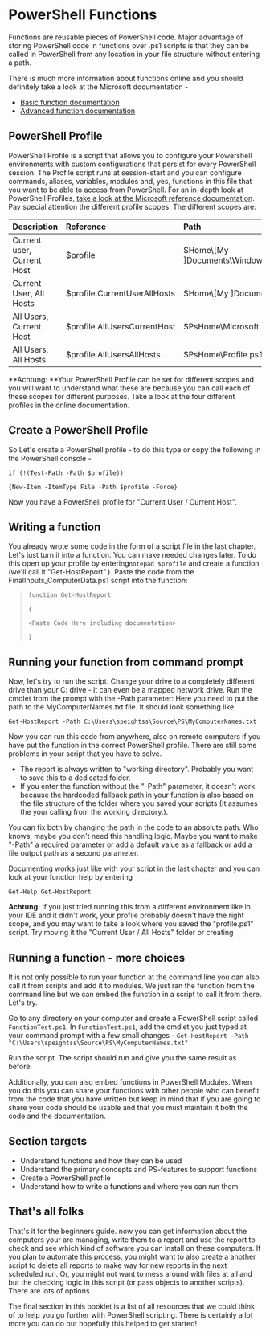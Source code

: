 # PowerShell Functions

Functions are reusable pieces of PowerShell code. Major advantage of storing PowerShell code in functions over .ps1 scripts is that they can be called in PowerShell from any location in your file structure without entering a path.

There is much more information about functions online and you should definitely take a look at the Microsoft documentation -

* [Basic function documentation](https://docs.microsoft.com/en-us/powershell/module/microsoft.powershell.core/about/about_functions?view=powershell-6)
* [Advanced function documentation](https://docs.microsoft.com/en-us/powershell/module/microsoft.powershell.core/about/about_functions_advanced?view=powershell-6)

## PowerShell Profile

PowerShell Profile is a script that allows you to configure your Powershell environments with custom configurations that persist for every PowerShell session. The Profile script runs at session-start and you can configure commands, aliases, variables, modules and, yes, functions in this file that you want to be able to access from PowerShell. For an in-depth look at PowerShell Profiles, [take a look at the Microsoft reference documentation](https://docs.microsoft.com/en-us/powershell/module/microsoft.powershell.core/about/about_profiles?view=powershell-6). Pay special attention the different profile scopes. The different scopes are:

| Description | Reference | Path |
| :--- | :--- | :--- |
| Current user, Current Host | $profile | $Home\\[My \]Documents\WindowsPowerShell\Profile.ps1 |
| Current User, All Hosts | $profile.CurrentUserAllHosts | $Home\\[My \]Documents\Profile.ps1 |
| All Users, Current Host | $profile.AllUsersCurrentHost | $PsHome\Microsoft.PowerShell\_profile.ps1 |
| All Users, All Hosts | $profile.AllUsersAllHosts | $PsHome\Profile.ps1 |

**Achtung: **Your PowerShell Profile can be set for different scopes and you will want to understand what these are because you can call each of these scopes for different purposes. Take a look at the four different profiles in the online documentation.

## Create a PowerShell Profile

So Let's create a PowerShell profile - to do this type or copy the following in the PowerShell console -

`if (!(Test-Path -Path $profile))`

`{New-Item -ItemType File -Path $profile -Force}`

Now you have a PowerShell profile for "Current User / Current Host".

## Writing a function

You already wrote some code in the form of a script file in the last chapter. Let's just turn it into a function. You can make needed changes later. To do this open up your profile by entering`notepad $profile` and create a function \(we'll call it "Get-HostReport".\). Paste the code from the FinalInputs\_ComputerData.ps1 script into the function:

> `function Get-HostReport`
>
> `{`
>
> `<Paste Code Here including documentation>`
>
> `}`

## Running your function from command prompt

Now, let's try to run the script. Change your drive to a completely different drive than your C: drive - it can even be a mapped network drive. Run the cmdlet from the prompt with the -Path parameter: Here you need to put the path to the MyComputerNames.txt file. It should look something like:

`Get-HostReport -Path C:\Users\speightss\Source\PS\MyComputerNames.txt`

Now you can run this code from anywhere, also on remote computers if you have put the function in the correct PowerShell profile. There are still some problems in your script that you have to solve.

* The report is always written to "working directory". Probably you want to save this to a dedicated folder. 
* If you enter the function without the "-Path" parameter, it doesn't work because the  hardcoded fallback path in your function is also based on the file structure of the folder where you saved your scripts \(It assumes the your calling from the working directory.\).

You can fix both by changing the path in the code to an absolute path. Who knows, maybe you don't need this handling logic. Maybe you want to make "-Path" a required parameter or add a default value as a fallback or add a file output path as a second parameter.

Documenting works just like with your script in the last chapter and you can look at your function help by entering

`Get-Help Get-HostReport`

**Achtung:** If you just tried running this from a different environment like in your IDE and it didn't work, your profile probably doesn't have the right scope, and you may want to take a look where you saved the "profile.ps1" script. Try moving it the "Current User / All Hosts" folder or creating

## Running a function - more choices

It is not only possible to run your function at the command line you can also call it from scripts and add it to modules. We just ran the function from the command line but we can embed the function in a script to call it from there. Let's try.

Go to any directory on your computer and create a PowerShell script called `FunctionTest.ps1`. In `FunctionTest.ps1`, add the cmdlet you just typed at your command prompt with a few small changes - `Get-HostReport -Path "C:\Users\speightss\Source\PS\MyComputerNames.txt"`

Run the script. The script should run and give you the same result as before.

Additionally, you can also embed functions in PowerShell Modules. When you do this you can share your functions with other people who can benefit from the code that you have written but keep in mind that if you are going to share your code should be usable and that you must maintain it both the code and the documentation.

## Section targets

* Understand functions and how they can be used
* Understand the primary concepts and PS-features to support functions
* Create a PowerShell profile
* Understand how to write a functions and where you can run them. 

## That's all folks

That's it for the beginners guide. now you can get information about the computers your are managing, write them to a report and use the report to check and see which kind of software you can install on these computers. If you plan to automate this process, you might want to also create a another script to delete all reports to make way for new reports in the next scheduled run. Or, you might not want to mess around with files at all and but the checking logic in this script \(or pass objects to another scripts\). There are lots of options.

The final section in this booklet is a list of all resources that we could think of to help you go further with PowerShell scripting. There is certainly a lot more you can do but hopefully this helped to get started!

## 




